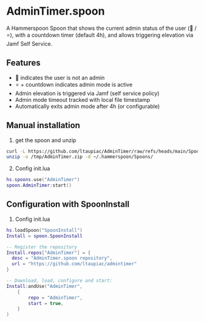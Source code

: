 # AdminTimer.spoon

A Hammerspoon Spoon that shows the current admin status of the user (👤 / ⭐️), with a countdown timer (default 4h), and allows triggering elevation via Jamf Self Service.

## Features

- 👤 indicates the user is not an admin
- ⭐️ + countdown indicates admin mode is active
- Admin elevation is triggered via Jamf (self service policy)
- Admin mode timeout tracked with local file timestamp
- Automatically exits admin mode after 4h (or configurable)

## Manual installation 

1. get the spoon and unzip

```bash
curl -L https://github.com/ltaupiac/AdminTimer/raw/refs/heads/main/Spoons/AdminTimer.spoon.zip -o /tmp/AdminTimer.zip
unzip -o /tmp/AdminTimer.zip -d ~/.hammerspoon/Spoons/
```
2. Config init.lua
```lua
hs.spoons.use("AdminTimer")
spoon.AdminTimer:start()
```

## Configuration with SpoonInstall

1. Config init.lua
```lua
hs.loadSpoon("SpoonInstall")
Install = spoon.SpoonInstall

-- Register the repository
Install.repos["AdminTimer"] = {
  desc = "AdminTimer.spoon repository",
  url = "https://github.com/ltaupiac/admintimer"
}

-- Download, load, configure and start:
Install:andUse("AdminTimer",
    {
        repo = "AdminTimer",
        start = true,
    }
)
```
